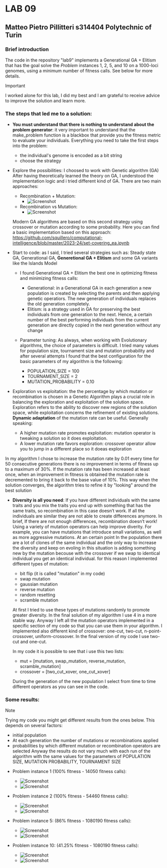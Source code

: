 # LAB 09
## Matteo Pietro Pillitteri s314404 Polytechnic of Turin

### Brief introduction
The code in the repository "lab9" implements a Generational GA + Elitism that has the goal solve the *Problem* instances 1, 2, 5, and 10 on a 1000-loci genomes, using a minimum number of fitness calls. 
See below for more details.
> [!IMPORTANT]
> I worked alone for this lab, I did my best and I am grateful to receive advice to improve the solution and learn more.

### The steps that led me to a solution:

- **You must understand that there is nothing to understand about the problem generator**: it very important to understand that the make_problem function is a blackbox that provide you the fitness metric to evaluate your individuals. Everything you need to take the first steps into the problem:
   - the individual's genome is encoded as a bit string
   - choose the strategy
   
- Explore the possibilities: I choosed to work with Genetic algorithm (GA)  After having theoretically learned the theory on GA, I understood the implementation logic and i tried different kind of GA. There are two main approaches:
  - Recombination + Mutation:
     - ![Screenshot](./images/recplusmut.png)
  - Recombination vs Mutation:
     - ![Screenshot](./images/recormut.png)
       
  Modern GA algorithms are based on  this second strategy using crossover or mutation according to some probability. Here you can find a basic implementation based on this approach: https://github.com/squillero/computational-intelligence/blob/master/2023-24/set-covering_ea.ipynb
    
- Start to code: as I said, I tried several strategies such as: Steady state GA, Generational GA, **Generetional GA + Elitism** and some GA variants like the Islands Model
  - I found Generational GA + Elitism the best one in optimizing fitness and minimizing fitness calls:
    - Generational: in a Generational GA in each generation a new population is created by selecting the parents and then applying genetic operatiors. The new generation of individuals replaces the old generation completely. 
    - Elitism: is a strategy used in GA for preserving the best individuals from one generation to the next. Hence, a certain number of the best performing individuals from the current generation are directly copied in the next generation without any change
  
  - Parameter tuning: As always, when working with Evolutionary algorithms, the choice of parameters is difficult. I tried many values for population size, tournament size and mutation probability and after several attempts I found that the best configuration for the basic parameters of my algorithm is the following:
    - POPULATION_SIZE = 100
    -  TOURNAMENT_SIZE = 2
    - MUTATION_PROBABILITY = 0.10

- Exploration vs exploitation: the the percentage by which mutation or recombination is chosen in a Genetic Algorithm plays a crucial role in balancing the exploration and exploitation of the solution space. Exploration refers to the ability to discover new regions of the solution space, while exploitation concerns the refinement of existing solutions.
**Dynamic adaptation** of the mutation rate can be useful. Generally speaking:
  - A higher mutation rate promotes exploitation: mutation operator is tweaking a solution so it does exploitation. 
  - A lower mutation rate favors exploration: crossover operator allow you to jump in a different place so it doeas exploration
  
In my algorithm I chose to increase the mutation rate by 0.01 every time for 50 consecutive generations there is no improvement in terms of fitness up to a maximum of 30%. If the mutation rate has been increased at least once, when an improvement in fitness is obtained the mutation rate is decremented to bring it back to the base value of 10%. 
This way when the solution converges, the algorithm tries to refine it by "looking" around the best solution
    
- **Diversity is all you need**: If you have different individuals with the same traits and you mix the traits you end up with something that has the same traits, so recombination in this case doesn’t work. If all the individuals are similar they are not able to create differences anymore. In brief, If there are not enough differences, recombination doesn’t work! 
Using a variety of mutation operators can help improve diverity. For example, you can have mutations that introduce small variations, as well as more aggressive mutations. At an certain point In the population there are a lot of clones of the same individual and the only way to increase the diversity and keep on evoling in this situation is adding something new by the mutation becouse with the crossover if we swap to identical individual you get an identical individual.
for this reason I implemented different types of mutation:
   - bit flip (it is called "mutation" in my code)
   - swap mutation
   - gaussian mutation
   - reverse mutation
   - random resetting
   - scramble mutation
  
   At first I tried to use these types of mutations randomly to promote greater diversity. In the final solution of my algorithm I use 4 in a more stable way. Anyway I left all the mutation operators implemented in a specific section of my code so that you can use them in your algorithm.
   I implemented also different kind of crossover: one-cut, two-cut, n-point-crossover, uniform-crossover. In the final version of my code I use two-cut and one-cut. 
   
   In my code it is possible to see that i use this two lists:
     - mut = [mutation, swap_mutation, reverse_mutation, scramble_mutation]
     - crossover = [two_cut_xover, one_cut_xover]
       
   During the generation of the new population I select from time to time different operators as you can see in the code.

### Some results:
> [!NOTE]
> Trying my code you might get different results from the ones below. This depends on several factors:
> - initial population
> - At each generation the number of mutations or recombinations applied
> - probabilities by which different mutation or recombination operators are selected 
> Anyway the results do not vary much with each run of the algorithm with the same values for the parameters of POPULATION SIZE, MUTATION PROBABILITY, TOURNAMENT SIZE

- Problem instance 1 (100% fitness - 14050 fitness calls):
     - ![Screenshot](./images/GRAPH1.png)
     - ![Screenshot](./images/PREST1.png)
  
- Problem instance 2 (100% fitness - 54460 fitness calls):
     - ![Screenshot](./images/GRAPH2.png)
     - ![Screenshot](./images/PREST2.png)
  
- Problem instance 5: (86% fitness - 1080190 fitness calls):
     - ![Screenshot](./images/GRAPH5.png)
     - ![Screenshot](./images/PREST5.png)
  
- Problem instance 10: (41.25% fitness - 1080190 fitness calls):
     - ![Screenshot](./images/GRAPH10.png)
     - ![Screenshot](./images/PREST10.png)
